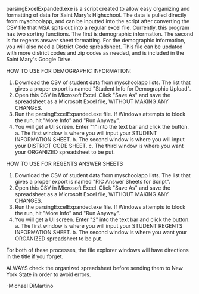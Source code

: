 parsingExcelExpanded.exe is a script created to allow easy organizing and formatting of data for Saint Mary's Highschool. The data is pulled  directly from myschoolapp, and can be inputted into the script after converting the CSV file that MSA spits out into a regular excel file. Currently, this program has two sorting functions. The first is demographic information. The second is for regents answer sheet formatting. For the demographic information, you will also need a District Code spreadsheet. This file can be updated with more district codes and zip codes as needed, and is included in the Saint Mary's Google Drive.

HOW TO USE FOR DEMOGRAPHIC INFORMATION:

1. Download the CSV of student data from myschoolapp lists. The list that gives a proper export is named "Student Info for Demographic Upload".
2. Open this CSV in Microsoft Excel. Click "Save As" and save the spreadsheet as a Microsoft Excel file, WITHOUT MAKING ANY CHANGES.
3. Run the parsingExcelExpanded.exe file. If Windows attempts to block the run, hit "More Info" and "Run Anyway". 
4. You will get a UI screen. Enter "1" into the text bar and click the button.
	a. The first window is where you will input your STUDENT INFORMATION SHEET.
	b. The second window is where you will input your DISTRICT CODE SHEET.
	c. The third window is where you want your ORGANIZED spreadsheet to be put.

HOW TO USE FOR REGENTS ANSWER SHEETS

1. Download the CSV of student data from myschoolapp lists. The list that gives a proper export is named "RIC Answer Sheets for Script".
2. Open this CSV in Microsoft Excel. Click "Save As" and save the spreadsheet as a Microsoft Excel file, WITHOUT MAKING ANY CHANGES.
3. Run the parsingExcelExpanded.exe file. If Windows attempts to block the run, hit "More Info" and "Run Anyway". 
4. You will get a UI screen. Enter "2" into the text bar and click the button.
	a. The first window is where you will input your STUDENT REGENTS INFORMATION SHEET.
	b. The second window is where you want your ORGANIZED spreadsheet to be put.

For both of these processes, the file explorer windows will have directions in the title if you forget.

ALWAYS check the organized spreadsheet before sending them to New York State in order to avoid errors. 

-Michael DiMartino
